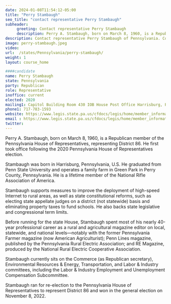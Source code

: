 ```yaml
---
date: 2024-01-08T11:54:12-05:00
title: "Perry Stambaugh"
seo_title: "contact representative Perry Stambaugh"
subheader:
     greeting: Contact representative Perry Stambaugh
     description: Perry A. Stambaugh, born on March 8, 1960, is a Republican member of the Pennsylvania House of Representatives, representing District 86. He first took office following the 2020 Pennsylvania House of Representatives election.
description: Contact representative Perry Stambaugh of Pennsylvania. Contact information for Perry Stambaugh includes email address, phone number, and mailing address.
image: perry-stambaugh.jpeg
video:
url:  /states/Pennsylvania/perry-stambaugh/
weight: 1
layout: course_home

####candidate
name: Perry Stambaugh
state: Pennsylvania
party: Republican
role: Representative
inoffice: current
elected: 2020
mailing1: Capitol Building Room 430 IOB House Post Office Harrisburg, PA 17120
phone1: 717-783-1593
website: https://www.legis.state.pa.us/cfdocs/legis/home/member_information/House_bio.cfm?id=1905/
email : https://www.legis.state.pa.us/cfdocs/legis/home/member_information/House_bio.cfm?id=1905/
twitter:
---
```


Perry A. Stambaugh, born on March 8, 1960, is a Republican member of the Pennsylvania House of Representatives, representing District 86. He first took office following the 2020 Pennsylvania House of Representatives election.

Stambaugh was born in Harrisburg, Pennsylvania, U.S. He graduated from Penn State University and operates a family farm in Green Park in Perry County, Pennsylvania. He is a lifetime member of the National Rifle Association of America.

Stambaugh supports measures to improve the deployment of high-speed Internet to rural areas, as well as state constitutional reforms, such as electing state appellate judges on a district (not statewide) basis and eliminating property taxes to fund schools. He also backs state legislative and congressional term limits.

Before running for the state House, Stambaugh spent most of his nearly 40-year professional career as a rural and agricultural magazine editor on local, statewide, and national levels—notably with the former Pennsylvania Farmer magazine (now American Agriculturist); Penn Lines magazine, published by the Pennsylvania Rural Electric Association; and RE Magazine, produced by the National Rural Electric Cooperative Association.

Stambaugh currently sits on the Commerce (as Republican secretary), Environmental Resources & Energy, Transportation, and Labor & Industry committees, including the Labor & Industry Employment and Unemployment Compensation Subcommittee.

Stambaugh ran for re-election to the Pennsylvania House of Representatives to represent District 86 and won in the general election on November 8, 2022.
